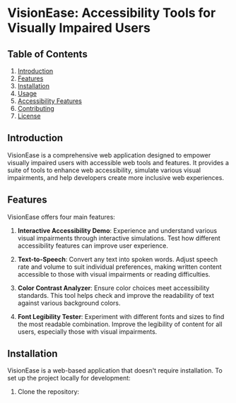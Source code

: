 # VisionEase: Accessibility Tools for Visually Impaired Users

## Table of Contents
1. [Introduction](#introduction)
2. [Features](#features)
3. [Installation](#installation)
4. [Usage](#usage)
5. [Accessibility Features](#accessibility-features)
6. [Contributing](#contributing)
7. [License](#license)

## Introduction

VisionEase is a comprehensive web application designed to empower visually impaired users with accessible web tools and features. It provides a suite of tools to enhance web accessibility, simulate various visual impairments, and help developers create more inclusive web experiences.

## Features

VisionEase offers four main features:

1. **Interactive Accessibility Demo**: Experience and understand various visual impairments through interactive simulations. Test how different accessibility features can improve user experience.

2. **Text-to-Speech**: Convert any text into spoken words. Adjust speech rate and volume to suit individual preferences, making written content accessible to those with visual impairments or reading difficulties.

3. **Color Contrast Analyzer**: Ensure color choices meet accessibility standards. This tool helps check and improve the readability of text against various background colors.

4. **Font Legibility Tester**: Experiment with different fonts and sizes to find the most readable combination. Improve the legibility of content for all users, especially those with visual impairments.

## Installation

VisionEase is a web-based application that doesn't require installation. To set up the project locally for development:

1. Clone the repository:

